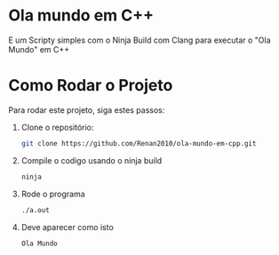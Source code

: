 # Ola mundo em C++
E um Scripty simples com o Ninja Build com Clang para executar o "Ola Mundo" em C++
# Como Rodar o Projeto

Para rodar este projeto, siga estes passos:

1. Clone o repositório:
    ```bash
    git clone https://github.com/Renan2010/ola-mundo-em-cpp.git
    ```
2. Compile o codigo usando o ninja build
   ```bash
   ninja
   ```
3. Rode o programa
   ```bash
   ./a.out
   ```
4. Deve aparecer como isto
   ```bash
   Ola Mundo
   ```
